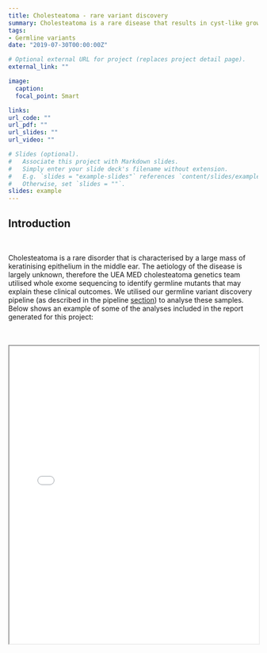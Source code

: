 ```yaml
---
title: Cholesteatoma - rare variant discovery
summary: Cholesteatoma is a rare disease that results in cyst-like growths in the inner ear. In order to gain further understanding into the aetiology of the disease, nine family’s exomes were sequenced. Here we show some of the analyses run as part of our germline variant discovery pipeline.
tags:
- Germline variants
date: "2019-07-30T00:00:00Z"

# Optional external URL for project (replaces project detail page).
external_link: ""

image:
  caption:
  focal_point: Smart

links:
url_code: ""
url_pdf: ""
url_slides: ""
url_video: ""

# Slides (optional).
#   Associate this project with Markdown slides.
#   Simply enter your slide deck's filename without extension.
#   E.g. `slides = "example-slides"` references `content/slides/example-slides.md`.
#   Otherwise, set `slides = ""`.
slides: example
---
```


## Introduction

<br />

Cholesteatoma is a rare disorder that is characterised by a large mass of keratinising epithelium in the middle ear. The aetiology of the disease is largely unknown, therefore the UEA MED cholesteatoma genetics team utilised whole exome sequencing to identify germline mutants that may explain these clinical outcomes. We utilised our germline variant discovery pipeline (as described in the pipeline [section](https://uea-med-pipelines.netlify.app/publication/germline_variant/)) to analyse these samples. Below shows an example of some of the analyses included in the report generated for this project:


<br />

<br />

<iframe
  src="chole_mock_v0.1.html"
  style="width:100%; height:600px;"
></iframe>


<br />

